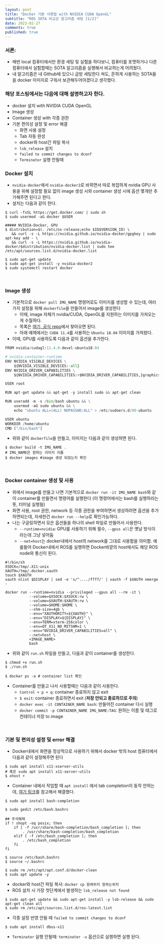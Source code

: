 ```yaml
---
layout: post
title: "Docker 기본 사용법 with NVIDIA CUDA OpenGL"
subtitle: "ROS SOTA 비교군 알고리즘 세팅 [1/2]"
date: 2023-02-27
comments: true
published: true
---
```


### 서론:
+ 매번 local 컴퓨터에서만 환경 세팅 및 실험을 하다보니, 컴퓨터를 포맷하거나 다른 컴퓨터에서 실험할때는 SOTA 알고리즘을 실행해서 비교하는게 어려웠다.
+ 내 알고리즘은 내 Github에 있으니 금방 세팅한다 쳐도, 흔하게 사용하는 SOTA들을 docker 이미지로 구워서 보관해두어야겠다고 생각했다.

### 해당 포스팅에서는 다음에 대해 설명하고자 한다.
+ docker 설치 with NVIDIA CUDA OpenGL
+ Image 생성
+ Container 생성 with 각종 권한
+ 기본 편의성 설정 및 error 해결
	+ 화면 사용 설정
	+ Tab 자동 완성
	+ docker와 host간 파일 복사
	+ `lsb_release` 설치
	+ `failed to commit changes to dconf`
	+ `Terminator` 실행 안될때

### Docker 설치
+ `nvidia-docker`에서 `nvidia-docker2`로 바뀌면서 따로 복잡하게 nvidia GPU 사용을 위해 설정할 필요 없이 image 생성 시와 container 생성 시에 옵션 몇개만 추가해주면 된다고 한다.
+ 설치는 다음과 같이 한다.

```shell
$ curl -fsSL https://get.docker.com/ | sudo sh
$ sudo usermod -aG docker $USER

##### NVIDIA-Docker, GPU
$ distribution=$(. /etc/os-release;echo $ID$VERSION_ID) \
   && curl -s -L https://nvidia.github.io/nvidia-docker/gpgkey | sudo apt-key add - \
   && curl -s -L https://nvidia.github.io/nvidia-docker/$distribution/nvidia-docker.list | sudo tee /etc/apt/sources.list.d/nvidia-docker.list

$ sudo apt-get update
$ sudo apt-get install -y nvidia-docker2
$ sudo systemctl restart docker
```

<br>

### Image 생성
+ 기본적으로 `docker pull IMG_NAME` 명령어로도 이미지를 생성할 수 있는데, 여러가지 설정을 위해 `dockerfile`을 만들어서 image를 생성한다
	+ 이때, image 자체가 nvidia/CUDA, OpenGL를 지원하는 이미지를 가져오는게 수월하다.
	+ 목록은 [여기, 공식 repo](https://hub.docker.com/r/nvidia/cudagl/)에서 찾아오면 된다. 
	+ 아래 예제에서는 `CUDA 11.4`를 사용하는 `Ubuntu 18.04` 이미지를 가져왔다.
+ 이때, GPU를 사용하도록 다음과 같이 옵션을 추가한다.

```python
FROM nvidia/cudagl:11.4.0-devel-ubuntu18.04

# nvidia-container-runtime
ENV NVIDIA_VISIBLE_DEVICES \
    ${NVIDIA_VISIBLE_DEVICES:-all}
ENV NVIDIA_DRIVER_CAPABILITIES \
    ${NVIDIA_DRIVER_CAPABILITIES:+$NVIDIA_DRIVER_CAPABILITIES,}graphics

USER root

RUN apt-get update && apt-get -y install sudo && apt-get clean

RUN useradd -m -s /bin/bash ubuntu && \
    usermod -aG sudo ubuntu && \
    echo "ubuntu ALL=(ALL) NOPASSWD:ALL" > /etc/sudoers.d/90-ubuntu

USER ubuntu
WORKDIR /home/ubuntu
CMD ["/bin/bash"]
```

+ 위와 같이 `dockerfile`을 만들고, 이미지는 다음과 같이 생성하면 된다.

```shell
$ docker build -t IMG_NAME .
# IMG_NAME은 원하는 이미지 이름
$ docker images #image 생성 되었는지 확인
```

<br>

### Docker container 생성 및 사용
+ 위에서 image를 만들고 나면 기본적으로 `docker run -it IMG_NAME bash`와 같이 container를 만들면서 명령어를 실행한다 (이 명령어에서는 bash를 실행하라는 뜻, 터미널 실행됨)
+ 화면 사용, root 권한, network 등 각종 권한을 부여하면서 생성하려면 옵션을 추가하면되는데, 자세한건 `docker run --help`로 확인가능하다.
+ 나는 구글링하면서 모은 옵션들을 하나의 shell 파일로 만들어서 사용한다.
	+ `--runtime=nvidia`: GPU를 사용하기 위해 필수, `--gpus all`은 옛날 방식이라는데 그냥 넣어둠
	+ `--net=host`는 docker내에서 host의 network를 그대로 사용함을 의미함. 예를들어 Docker내에서 ROS를 실행하면 Docker바깥의 host에서도 해당 ROS node와 통신이 된다.

```shell
#!/bin/sh
XSOCK=/tmp/.X11-unix
XAUTH=/tmp/.docker.xauth
touch $XAUTH
xauth nlist $DISPLAY | sed -e 's/^..../ffff/' | xauth -f $XAUTH nmerge -

docker run --runtime=nvidia --privileged --gpus all --rm -it \
           --volume=$XSOCK:$XSOCK:rw \
           --volume=$XAUTH:$XAUTH:rw \
           --volume=$HOME:$HOME \
           --shm-size=4gb \
           --env="XAUTHORITY=${XAUTH}" \
           --env="DISPLAY=${DISPLAY}" \
           --env=TERM=xterm-256color \
           --env=QT_X11_NO_MITSHM=1 \
           --env="NVIDIA_DRIVER_CAPABILITIES=all" \
           --net=host \
           <IMAGE_NAME>
           bash
```

+ 위와 같이 `run.sh` 파일을 만들고, 다음과 같이 container를 생성한다.

```shell
$ chmod +x run.sh
$ ./run.sh

$ docker ps -a # container list 확인
```

+ Container를 만들고 나서 사용할때는 다음과 같이 사용한다.
	+ `Control + p + q`: container 종료하지 않고 exit
	+ `$ exit`: container 종료하면서 exit (**저장 안되고 종료하므로 주의**)
	+ `docker exec -it CONTAINER_NAME bash`: 만들어진 container 다시 실행
	+ `docker commit -p CONTAINER_NAME IMG_NAME:TAG`: 원하는 이름 및 태그로 컨테이너 저장 to image

<br>


### 기본 및 편의성 설정 및 error 해결
+ Docker내에서 화면을 정상적으로 사용하기 위해서 docker 밖의 host 컴퓨터에서 다음과 같이 설정해주면 된다

```shell
$ sudo apt install x11-xserver-utils
# 혹은 sudo apt install x11-server-utils
$ xhost +
```

+ Container 내에서 작업할 때 `apt install` 에서 tab completion이 동작 안하는데, [여기 링크](https://www.leafcats.com/316)를 참고해서 해결했다.

```shell
$ sudo apt install bash-completion

$ sudo gedit /etc/bash.bashrc

## 주석해제
if ! shopt -oq posix; then
    if [ -f /usr/share/bash-completion/bash_completion ]; then
        . /usr/share/bash-completion/bash_completion
    elif [ -f /etc/bash_completion ]; then
        . /etc/bash_completion
    fi
fi

$ source /etc/bash.bashrc
$ source ~/.bashrc

$ sudo rm /etc/apt/apt.conf.d/docker-clean
$ sudo apt update -y
```

+ docker와 host간 파일 복사: `docker cp 원래위치 원하는위치`
+ ROS 설치 시 가장 첫단계에서 발생하는 `lsb_release not found`

```shell
$ sudo apt-get update && sudo apt-get install -y lsb-release && sudo apt-get clean all
$ sudo rm /etc/apt/sources.list.d/ros-latest.list
```

+ 각종 설정 반영 안될 때 `failed to commit changes to dconf`

```shell
$ sudo apt install dbus-x11
```

+ `Terminator` 실행 안될때: `terminator -u` 옵션으로 실행하면 실행 된다.
